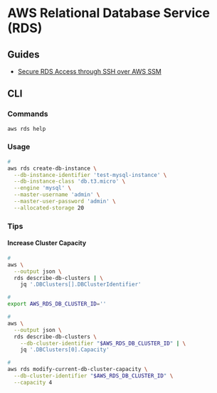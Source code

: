 # AWS Relational Database Service (RDS)

<!--
https://github.com/symopsio/terraform-okta-ssm-modules/blob/main/bin/ec2-tunnel
https://github.com/nvaidya1/BugBust-repo-python/tree/master/awscli/examples/rds
-->

## Guides

- [Secure RDS Access through SSH over AWS SSM](https://codelabs.transcend.io/codelabs/aws-ssh-ssm-rds/#0)

## CLI

### Commands

```sh
aws rds help
```

### Usage

```sh
#
aws rds create-db-instance \
  --db-instance-identifier 'test-mysql-instance' \
  --db-instance-class 'db.t3.micro' \
  --engine 'mysql' \
  --master-username 'admin' \
  --master-user-password 'admin' \
  --allocated-storage 20
```

### Tips

#### Increase Cluster Capacity

```sh
#
aws \
  --output json \
  rds describe-db-clusters | \
    jq '.DBClusters[].DBClusterIdentifier'

#
export AWS_RDS_DB_CLUSTER_ID=''

#
aws \
  --output json \
  rds describe-db-clusters \
    --db-cluster-identifier "$AWS_RDS_DB_CLUSTER_ID" | \
    jq '.DBClusters[0].Capacity'

#
aws rds modify-current-db-cluster-capacity \
  --db-cluster-identifier "$AWS_RDS_DB_CLUSTER_ID" \
  --capacity 4
```

<!-- #### Secure RDS Access through SSH over AWS SSM

Generate a keypair and send the pubkey to our EC2 instance, so that we can use ssh to access our instance instead of aws ssm start-session. This isn't particularly useful without doing port forwarding, but including for testing.

```sh
echo -e 'y\n' | \
  ssh-keygen \
    -t rsa \
    -f /tmp/temp \
    -N '' \
    >/dev/null \
    2>&1

aws \
  --profile 'default' \
  --region 'us-east-1' \
  ec2-instance-connect send-ssh-public-key \
    --instance-id "$(terraform output instance_id)" \
    --availability-zone "$(terraform output instance_az)" \
    --instance-os-user ec2-user \
    --ssh-public-key 'file:///tmp/temp.pub'

ssh \
  -i /tmp/temp \
  -o 'UserKnownHostsFile=/dev/null' \
  -o 'StrictHostKeyChecking=no' \
  -o ProxyCommand="aws --profile default --region us-east-1 ssm start-session --target %h --document AWS-StartSSHSession" \
  ec2-user@"$(terraform output instance_id)"
```

####

Generate a keypair and send the pubkey to our EC2 instance, so that we can use ssh port forwarding to our remote rds endpoint. If we were just using `aws ssm start-session` to connect we wouldn't need this step, but we can't configure the rds endpoint without using ssh.

```sh
echo -e 'y\n' | \
  ssh-keygen \
    -t rsa \
    -f /tmp/temp \
    -N '' \
    >/dev/null \
    2>&1

aws \
  --profile 'default' \
  --region 'us-east-1' \
  ec2-instance-connect send-ssh-public-key \
    --instance-id `terraform output instance_id` \
    --availability-zone `terraform output instance_az` \
    --instance-os-user ec2-user \
    --ssh-public-key file:///tmp/temp.pub

ssh \
  -i /tmp/temp \
  -Nf \
  -M \
  -L 5432:`terraform output rds_endpoint` \
  -o "UserKnownHostsFile=/dev/null" \
  -o "StrictHostKeyChecking=no" \
  -o ProxyCommand="aws --profile default --region us-east-1 ssm start-session --target %h --document AWS-StartSSHSession --parameters portNumber=%p" \
  ec2-user@"$(terraform output instance_id)"
``` -->
